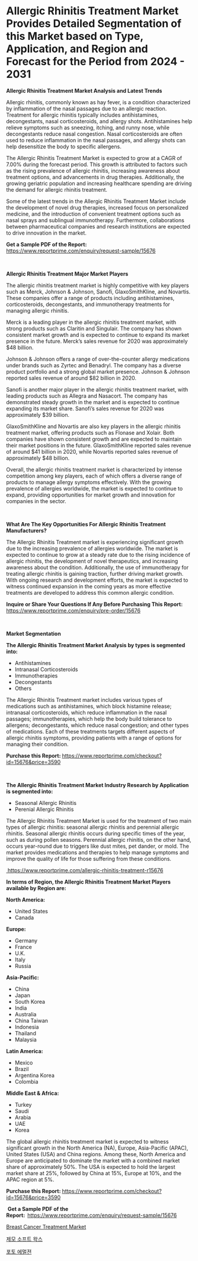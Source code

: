<p><h1>Allergic Rhinitis Treatment Market Provides Detailed Segmentation of this Market based on Type, Application, and Region and Forecast for the Period from 2024 - 2031</h1></p><p><strong>Allergic Rhinitis Treatment Market Analysis and Latest Trends</strong></p>
<p><p>Allergic rhinitis, commonly known as hay fever, is a condition characterized by inflammation of the nasal passages due to an allergic reaction. Treatment for allergic rhinitis typically includes antihistamines, decongestants, nasal corticosteroids, and allergy shots. Antihistamines help relieve symptoms such as sneezing, itching, and runny nose, while decongestants reduce nasal congestion. Nasal corticosteroids are often used to reduce inflammation in the nasal passages, and allergy shots can help desensitize the body to specific allergens.</p><p>The Allergic Rhinitis Treatment Market is expected to grow at a CAGR of 7.00% during the forecast period. This growth is attributed to factors such as the rising prevalence of allergic rhinitis, increasing awareness about treatment options, and advancements in drug therapies. Additionally, the growing geriatric population and increasing healthcare spending are driving the demand for allergic rhinitis treatment. </p><p>Some of the latest trends in the Allergic Rhinitis Treatment Market include the development of novel drug therapies, increased focus on personalized medicine, and the introduction of convenient treatment options such as nasal sprays and sublingual immunotherapy. Furthermore, collaborations between pharmaceutical companies and research institutions are expected to drive innovation in the market.</p></p>
<p><strong>Get a Sample PDF of the Report:&nbsp;</strong> <a href="https://www.reportprime.com/enquiry/request-sample/15676">https://www.reportprime.com/enquiry/request-sample/15676</a></p>
<p>&nbsp;</p>
<p><strong>Allergic Rhinitis Treatment Major Market Players</strong></p>
<p><p>The allergic rhinitis treatment market is highly competitive with key players such as Merck, Johnson & Johnson, Sanofi, GlaxoSmithKline, and Novartis. These companies offer a range of products including antihistamines, corticosteroids, decongestants, and immunotherapy treatments for managing allergic rhinitis.</p><p>Merck is a leading player in the allergic rhinitis treatment market, with strong products such as Claritin and Singulair. The company has shown consistent market growth and is expected to continue to expand its market presence in the future. Merck’s sales revenue for 2020 was approximately $48 billion.</p><p>Johnson & Johnson offers a range of over-the-counter allergy medications under brands such as Zyrtec and Benadryl. The company has a diverse product portfolio and a strong global market presence. Johnson & Johnson reported sales revenue of around $82 billion in 2020.</p><p>Sanofi is another major player in the allergic rhinitis treatment market, with leading products such as Allegra and Nasacort. The company has demonstrated steady growth in the market and is expected to continue expanding its market share. Sanofi’s sales revenue for 2020 was approximately $39 billion.</p><p>GlaxoSmithKline and Novartis are also key players in the allergic rhinitis treatment market, offering products such as Flonase and Xolair. Both companies have shown consistent growth and are expected to maintain their market positions in the future. GlaxoSmithKline reported sales revenue of around $41 billion in 2020, while Novartis reported sales revenue of approximately $48 billion.</p><p>Overall, the allergic rhinitis treatment market is characterized by intense competition among key players, each of which offers a diverse range of products to manage allergy symptoms effectively. With the growing prevalence of allergies worldwide, the market is expected to continue to expand, providing opportunities for market growth and innovation for companies in the sector.</p></p>
<p>&nbsp;</p>
<p><strong>What Are The Key Opportunities For Allergic Rhinitis Treatment Manufacturers?</strong></p>
<p><p>The Allergic Rhinitis Treatment market is experiencing significant growth due to the increasing prevalence of allergies worldwide. The market is expected to continue to grow at a steady rate due to the rising incidence of allergic rhinitis, the development of novel therapeutics, and increasing awareness about the condition. Additionally, the use of immunotherapy for treating allergic rhinitis is gaining traction, further driving market growth. With ongoing research and development efforts, the market is expected to witness continued expansion in the coming years as more effective treatments are developed to address this common allergic condition.</p></p>
<p><strong>Inquire or Share Your Questions If Any Before Purchasing This Report:</strong> <a href="https://www.reportprime.com/enquiry/pre-order/15676">https://www.reportprime.com/enquiry/pre-order/15676</a></p>
<p>&nbsp;</p>
<p><strong>Market Segmentation</strong></p>
<p><strong>The Allergic Rhinitis Treatment Market Analysis by types is segmented into:</strong></p>
<p><ul><li>Antihistamines</li><li>Intranasal Corticosteroids</li><li>Immunotherapies</li><li>Decongestants</li><li>Others</li></ul></p>
<p><p>The Allergic Rhinitis Treatment market includes various types of medications such as antihistamines, which block histamine release; intranasal corticosteroids, which reduce inflammation in the nasal passages; immunotherapies, which help the body build tolerance to allergens; decongestants, which reduce nasal congestion; and other types of medications. Each of these treatments targets different aspects of allergic rhinitis symptoms, providing patients with a range of options for managing their condition.</p></p>
<p><strong>Purchase this Report:&nbsp;</strong><a href="https://www.reportprime.com/checkout?id=15676&price=3590">https://www.reportprime.com/checkout?id=15676&price=3590</a></p>
<p>&nbsp;</p>
<p><strong>The Allergic Rhinitis Treatment Market Industry Research by Application is segmented into:</strong></p>
<p><ul><li>Seasonal Allergic Rhinitis</li><li>Perenial Allergic Rhinitis</li></ul></p>
<p><p>The Allergic Rhinitis Treatment Market is used for the treatment of two main types of allergic rhinitis: seasonal allergic rhinitis and perennial allergic rhinitis. Seasonal allergic rhinitis occurs during specific times of the year, such as during pollen seasons. Perennial allergic rhinitis, on the other hand, occurs year-round due to triggers like dust mites, pet dander, or mold. The market provides medications and therapies to help manage symptoms and improve the quality of life for those suffering from these conditions.</p></p>
<p><a href="https://www.reportprime.com/allergic-rhinitis-treatment-r15676">&nbsp;https://www.reportprime.com/allergic-rhinitis-treatment-r15676</a></p>
<p><strong>In terms of Region, the Allergic Rhinitis Treatment Market Players available by Region are:</strong></p>
<p>
    <p> <strong> North America: </strong>
        <ul>
            <li>United States</li>
            <li>Canada</li>
        </ul>
        </p> 
    <p> <strong> Europe: </strong>
        <ul>
            <li>Germany</li>
            <li>France</li>
            <li>U.K.</li>
            <li>Italy</li>
            <li>Russia</li>
        </ul>
        </p> 
    <p> <strong> Asia-Pacific: </strong>
        <ul>
            <li>China</li>
            <li>Japan</li>
            <li>South Korea</li>
            <li>India</li>
            <li>Australia</li>
            <li>China Taiwan</li>
            <li>Indonesia</li>
            <li>Thailand</li>
            <li>Malaysia</li>
        </ul>
        </p> 
    <p> <strong> Latin America: </strong>
        <ul>
            <li>Mexico</li>
            <li>Brazil</li>
            <li>Argentina Korea</li>
            <li>Colombia</li>
        </ul>
        </p> 
    <p> <strong> Middle East & Africa: </strong>
        <ul>
            <li>Turkey</li>
            <li>Saudi</li>
            <li>Arabia</li>
            <li>UAE</li>
            <li>Korea</li>
        </ul>
    </p>
    </p>
<p><p>The global allergic rhinitis treatment market is expected to witness significant growth in the North America (NA), Europe, Asia-Pacific (APAC), United States (USA) and China regions. Among these, North America and Europe are anticipated to dominate the market with a combined market share of approximately 50%. The USA is expected to hold the largest market share at 25%, followed by China at 15%, Europe at 10%, and the APAC region at 5%.</p></p>
<p><strong>Purchase this Report: </strong><a href="https://www.reportprime.com/checkout?id=15676&price=3590">https://www.reportprime.com/checkout?id=15676&price=3590</a></p>
<p>&nbsp;<strong>Get a Sample PDF of the Report:&nbsp;&nbsp;</strong><a href="https://www.reportprime.com/enquiry/request-sample/15676">https://www.reportprime.com/enquiry/request-sample/15676</a></p>
<p><strong></strong></p>
<p><p><a href="https://github.com/RoccoManning/Market-Research-Report-List-4/blob/main/breast-cancer-treatment-market.md">Breast Cancer Treatment Market</a></p><p><a href="https://medium.com/@bruceabernathy2022/%EC%86%8C%ED%94%84%ED%8A%B8-%EC%99%81%EC%8A%A4-%EC%A0%9C%EB%AA%A8-%EC%8B%9C%EC%9E%A5-%EC%8B%9C%EC%9E%A5-cagr-%EC%8B%9C%EC%9E%A5-%EB%8F%99%ED%96%A5-%EB%B0%8F-%EC%84%B1%EC%9E%A5-%EC%A0%84%EB%9E%B5%EC%97%90-%EB%8C%80%ED%95%9C-%ED%86%B5%EC%B0%B0%EB%A0%A5-e1c2546ab27c">제모 소프트 왁스</a></p><p><a href="https://medium.com/@minimini78678/%EC%82%AC%EC%A7%84-%EA%B0%90%EA%B4%91-%EC%8B%9C%EC%9E%A5-%EB%B6%84%EC%84%9D-%EB%B0%8F-2024%EB%85%84%EB%B6%80%ED%84%B0-2031%EB%85%84%EA%B9%8C%EC%A7%80%EC%9D%98-%EA%B7%9C%EB%AA%A8-%EC%98%88%EC%B8%A1-e6ee3d614244">포토 에멀젼</a></p></p>